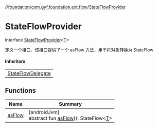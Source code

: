 //[foundation](../../../index.md)/[com.gyf.foundation.ext.flow](../index.md)/[StateFlowProvider](index.md)

# StateFlowProvider

interface [StateFlowProvider](index.md)&lt;[T](index.md)&gt;

定义一个接口，该接口提供了一个 asFlow 方法，用于将对象转换为 StateFlow

#### Inheritors

| |
|---|
| [StateFlowDelegate](../-state-flow-delegate/index.md) |

## Functions

| Name | Summary |
|---|---|
| [asFlow](as-flow.md) | [androidJvm]<br>abstract fun [asFlow](as-flow.md)(): StateFlow&lt;[T](index.md)&gt; |
